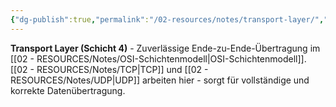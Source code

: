 ```yaml
---
{"dg-publish":true,"permalink":"/02-resources/notes/transport-layer/","tags":["informatik/netzwerk/osi/layer4","übertragung/zuverlässig","informatik/netzwerk/osi"],"noteIcon":"","updated":"2025-09-10T16:35:39.000+02:00"}
---
```



**Transport Layer (Schicht 4)** - Zuverlässige Ende-zu-Ende-Übertragung im [[02 - RESOURCES/Notes/OSI-Schichtenmodell\|OSI-Schichtenmodell]].
[[02 - RESOURCES/Notes/TCP\|TCP]] und [[02 - RESOURCES/Notes/UDP\|UDP]] arbeiten hier - sorgt für vollständige und korrekte Datenübertragung.
